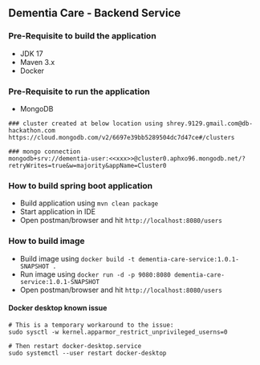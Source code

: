 ## Dementia Care - Backend Service

### Pre-Requisite to build the application
- JDK 17
- Maven 3.x
- Docker

### Pre-Requisite to run the application
- MongoDB

```
### cluster created at below location using shrey.9129.gmail.com@db-hackathon.com
https://cloud.mongodb.com/v2/6697e39bb5289504dc7d47ce#/clusters

### mongo connection
mongodb+srv://dementia-user:<<xxx>>@cluster0.aphxo96.mongodb.net/?retryWrites=true&w=majority&appName=Cluster0
```
### How to build spring boot application
- Build application using `mvn clean package`
- Start application in IDE
- Open postman/browser and hit `http://localhost:8080/users`

### How to build image
- Build image using `docker build -t dementia-care-service:1.0.1-SNAPSHOT .`
- Run image using `docker run -d -p 9080:8080 dementia-care-service:1.0.1-SNAPSHOT`
- Open postman/browser and hit `http://localhost:8080/users`


#### Docker desktop known issue
````
# This is a temporary workaround to the issue:
sudo sysctl -w kernel.apparmor_restrict_unprivileged_userns=0

# Then restart docker-desktop.service
sudo systemctl --user restart docker-desktop
````